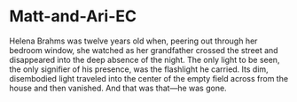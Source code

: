 # Matt-and-Ari-EC

  Helena Brahms was twelve years old when, peering out through her bedroom window, she watched as her grandfather crossed the street and disappeared into the deep absence of the night. The only light to be seen, the only signifier of his presence, was the flashlight he carried. Its dim, disembodied light traveled into the center of the empty field across from the house and then vanished. And that was that—he was gone.
